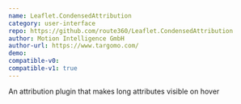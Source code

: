 ```yaml
---
name: Leaflet.CondensedAttribution
category: user-interface
repo: https://github.com/route360/Leaflet.CondensedAttribution
author: Motion Intelligence GmbH
author-url: https://www.targomo.com/
demo: 
compatible-v0:
compatible-v1: true
---
```


An attribution plugin that makes long attributes visible on hover

